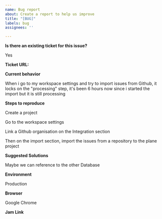 ```yaml
---
name: Bug report
about: Create a report to help us improve
title: "[BUG]"
labels: bug
assignees: ''

---
```


**Is there an existing ticket for this issue?**

Yes

**Ticket URL:** 


**Current behavior**

When i go to my workspace settings and try to import issues from Github, it locks on the "processing" step, it's been 6 hours now since i started the import but it is still processing

**Steps to reproduce**

Create a project

Go to the workspace settings

Link a Github organisation on the Integration section

Then on the import section, import the issues from a repository to the plane project

**Suggested Solutions**

Maybe we can reference to the other Database

**Environment**

Production

**Browser**

Google Chrome

**Jam Link**
